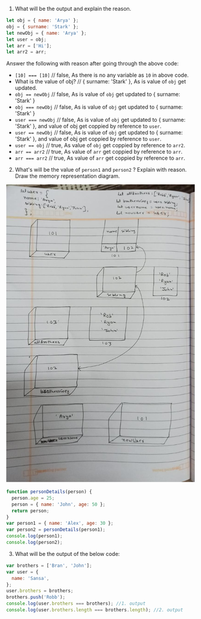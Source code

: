 1. What will be the output and explain the reason.

```js
let obj = { name: 'Arya' };
obj = { surname: 'Stark' };
let newObj = { name: 'Arya' };
let user = obj;
let arr = ['Hi'];
let arr2 = arr;
```

Answer the following with reason after going through the above code:

- `[10] === [10]` // false, As there is no any variable as `10` in above code.
- What is the value of obj? // { surname: 'Stark' }, As is value of `obj` get updated.
- `obj == newObj` // false, As is value of `obj` get updated to { surname: 'Stark' }
- `obj === newObj` // false, As is value of `obj` get updated to { surname: 'Stark' }
- `user === newObj` // false, As is value of `obj` get updated to { surname: 'Stark' }, and value of obj get coppied by reference to `user`.
- `user == newObj` // false, As is value of `obj` get updated to { surname: 'Stark' }, and value of obj get coppied by reference to `user`.
- `user == obj` // true, As value of `obj` get coppied by reference to `arr2`.
- `arr == arr2` // true, As value of `arr` get coppied by reference to `arr`.
- `arr === arr2` // true, As value of `arr` get coppied by reference to `arr`.

2. What's will be the value of `person1` and `person2` ? Explain with reason. Draw the memory representation diagram.

 ![image](./img1.jpeg)

```js
function personDetails(person) {
  person.age = 25;
  person = { name: 'John', age: 50 };
  return person;
}
var person1 = { name: 'Alex', age: 30 };
var person2 = personDetails(person1);
console.log(person1);
console.log(person2);
```

3. What will be the output of the below code:

```js
var brothers = ['Bran', 'John'];
var user = {
  name: 'Sansa',
};
user.brothers = brothers;
brothers.push('Robb');
console.log(user.brothers === brothers); //1. output
console.log(user.brothers.length === brothers.length); //2. output
```
